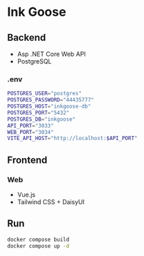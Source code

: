 # Ink Goose

## Backend

- Asp .NET Core Web API
- PostgreSQL

### .env

```bash
POSTGRES_USER="postgres"
POSTGRES_PASSWORD="44435777"
POSTGRES_HOST="inkgoose-db"
POSTGRES_PORT="5432"
POSTGRES_DB="inkgoose"
API_PORT="3033"
WEB_PORT="3034"
VITE_API_HOST="http://localhost:$API_PORT"
```

## Frontend

### Web

- Vue.js
- Tailwind CSS + DaisyUI

## Run

```bash
docker compose build
docker compose up -d
```